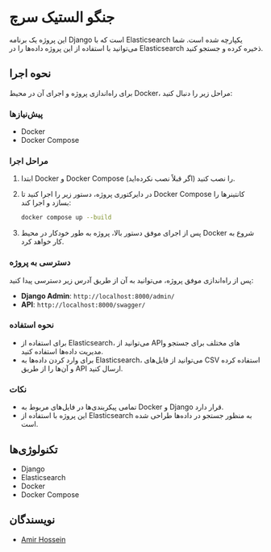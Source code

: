 # جنگو الستیک سرچ

این پروژه یک برنامه Django است که با Elasticsearch یکپارچه شده است. شما می‌توانید با استفاده از این پروژه داده‌ها را در Elasticsearch ذخیره کرده و جستجو کنید.

## نحوه اجرا

برای راه‌اندازی پروژه و اجرای آن در محیط Docker، مراحل زیر را دنبال کنید:

### پیش‌نیازها

- Docker
- Docker Compose

### مراحل اجرا

1. ابتدا Docker و Docker Compose را نصب کنید (اگر قبلاً نصب نکرده‌اید).
2. در دایرکتوری پروژه، دستور زیر را اجرا کنید تا Docker Compose کانتینرها را بسازد و اجرا کند:

    ```bash
    docker compose up --build
    ```

3. پس از اجرای موفق دستور بالا، پروژه به طور خودکار در محیط Docker شروع به کار خواهد کرد.

### دسترسی به پروژه

پس از راه‌اندازی موفق پروژه، می‌توانید به آن از طریق آدرس زیر دسترسی پیدا کنید:

- **Django Admin**: `http://localhost:8000/admin/`
- **API**: `http://localhost:8000/swagger/`

### نحوه استفاده

- برای استفاده از Elasticsearch، می‌توانید از APIهای مختلف برای جستجو و مدیریت داده‌ها استفاده کنید.
- برای وارد کردن داده‌ها به Elasticsearch، می‌توانید از فایل‌های CSV استفاده کرده و آن‌ها را از طریق API ارسال کنید.

### نکات

- تمامی پیکربندی‌ها در فایل‌های مربوط به Docker و Django قرار دارد.
- این پروژه با استفاده از Elasticsearch به منظور جستجو در داده‌ها طراحی شده است.

## تکنولوژی‌ها

- Django
- Elasticsearch
- Docker
- Docker Compose

## نویسندگان

- [Amir Hossein](https://github.com/AMIRJA2002)

